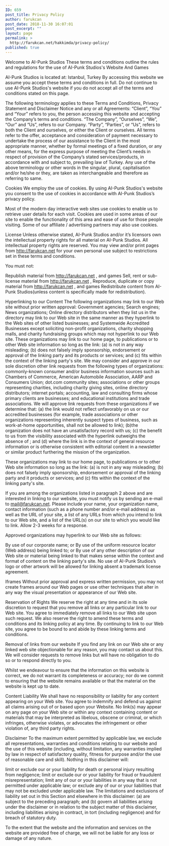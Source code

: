 ```yaml
---
ID: 659
post_title: Privacy Policy
author: farukcan
post_date: 2018-11-30 16:07:01
post_excerpt: ""
layout: page
permalink: >
  http://farukcan.net/hakkimda/privacy-policy/
published: true
---
```

Welcome to AI-Punk Studios
These terms and conditions outline the rules and regulations for the use of AI-Punk Studios's Website And Games

AI-Punk Studios is located at:
Istanbul, Turkey
By accessing this website we assume you accept these terms and conditions in full. Do not continue to use AI-Punk Studios's website if you do not accept all of the terms and conditions stated on this page.

The following terminology applies to these Terms and Conditions, Privacy Statement and Disclaimer Notice and any or all Agreements: “Client”, “You” and “Your” refers to you, the person accessing this website and accepting the Company’s terms and conditions. “The Company”, “Ourselves”, “We”, “Our” and “Us”, refers to our Company. “Party”, “Parties”, or “Us”, refers to both the Client and ourselves, or either the Client or ourselves. All terms refer to the offer, acceptance and consideration of payment necessary to undertake the process of our assistance to the Client in the most appropriate manner, whether by formal meetings of a fixed duration, or any other means, for the express purpose of meeting the Client’s needs in respect of provision of the Company’s stated services/products, in accordance with and subject to, prevailing law of Turkey. Any use of the above terminology or other words in the singular, plural, capitalisation and/or he/she or they, are taken as interchangeable and therefore as referring to same.

Cookies
We employ the use of cookies. By using AI-Punk Studios's website you consent to the use of cookies in accordance with AI-Punk Studios’s privacy policy.

Most of the modern day interactive web sites use cookies to enable us to retrieve user details for each visit. Cookies are used in some areas of our site to enable the functionality of this area and ease of use for those people visiting. Some of our affiliate / advertising partners may also use cookies.

License
Unless otherwise stated, AI-Punk Studios and/or it’s licensors own the intellectual property rights for all material on AI-Punk Studios. All intellectual property rights are reserved. You may view and/or print pages from http://farukcan.net for your own personal use subject to restrictions set in these terms and conditions.

You must not:

Republish material from http://farukcan.net , and games
Sell, rent or sub-license material from http://farukcan.net ,
Reproduce, duplicate or copy material from http://farukcan.net , and games
Redistribute content from AI-Punk Studios(unless content is specifically made for redistribution).

Hyperlinking to our Content
The following organizations may link to our Web site without prior written approval:
Government agencies;
Search engines;
News organizations;
Online directory distributors when they list us in the directory may link to our Web site in the same manner as they hyperlink to the Web sites of other listed businesses; and
Systemwide Accredited Businesses except soliciting non-profit organizations, charity shopping malls, and charity fundraising groups which may not hyperlink to our Web site.
These organizations may link to our home page, to publications or to other Web site information so long as the link: (a) is not in any way misleading; (b) does not falsely imply sponsorship, endorsement or approval of the linking party and its products or services; and (c) fits within the context of the linking party's site.
We may consider and approve in our sole discretion other link requests from the following types of organizations:
commonly-known consumer and/or business information sources such as Chambers of Commerce, American Automobile Association, AARP and Consumers Union;
dot.com community sites;
associations or other groups representing charities, including charity giving sites,
online directory distributors;
internet portals;
accounting, law and consulting firms whose primary clients are businesses; and
educational institutions and trade associations.
We will approve link requests from these organizations if we determine that: (a) the link would not reflect unfavorably on us or our accredited businesses (for example, trade associations or other organizations representing inherently suspect types of business, such as work-at-home opportunities, shall not be allowed to link); (b)the organization does not have an unsatisfactory record with us; (c) the benefit to us from the visibility associated with the hyperlink outweighs the absence of ; and (d) where the link is in the context of general resource information or is otherwise consistent with editorial content in a newsletter or similar product furthering the mission of the organization.

These organizations may link to our home page, to publications or to other Web site information so long as the link: (a) is not in any way misleading; (b) does not falsely imply sponsorship, endorsement or approval of the linking party and it products or services; and (c) fits within the context of the linking party's site.

If you are among the organizations listed in paragraph 2 above and are interested in linking to our website, you must notify us by sending an e-mail to mail@farukcan.net. Please include your name, your organization name, contact information (such as a phone number and/or e-mail address) as well as the URL of your site, a list of any URLs from which you intend to link to our Web site, and a list of the URL(s) on our site to which you would like to link. Allow 2-3 weeks for a response.

Approved organizations may hyperlink to our Web site as follows:

By use of our corporate name; or
By use of the uniform resource locator (Web address) being linked to; or
By use of any other description of our Web site or material being linked to that makes sense within the context and format of content on the linking party's site.
No use of AI-Punk Studios’s logo or other artwork will be allowed for linking absent a trademark license agreement.

Iframes
Without prior approval and express written permission, you may not create frames around our Web pages or use other techniques that alter in any way the visual presentation or appearance of our Web site.

Reservation of Rights
We reserve the right at any time and in its sole discretion to request that you remove all links or any particular link to our Web site. You agree to immediately remove all links to our Web site upon such request. We also reserve the right to amend these terms and conditions and its linking policy at any time. By continuing to link to our Web site, you agree to be bound to and abide by these linking terms and conditions.

Removal of links from our website
If you find any link on our Web site or any linked web site objectionable for any reason, you may contact us about this. We will consider requests to remove links but will have no obligation to do so or to respond directly to you.

Whilst we endeavour to ensure that the information on this website is correct, we do not warrant its completeness or accuracy; nor do we commit to ensuring that the website remains available or that the material on the website is kept up to date.

Content Liability
We shall have no responsibility or liability for any content appearing on your Web site. You agree to indemnify and defend us against all claims arising out of or based upon your Website. No link(s) may appear on any page on your Web site or within any context containing content or materials that may be interpreted as libelous, obscene or criminal, or which infringes, otherwise violates, or advocates the infringement or other violation of, any third party rights.

Disclaimer
To the maximum extent permitted by applicable law, we exclude all representations, warranties and conditions relating to our website and the use of this website (including, without limitation, any warranties implied by law in respect of satisfactory quality, fitness for purpose and/or the use of reasonable care and skill). Nothing in this disclaimer will:

limit or exclude our or your liability for death or personal injury resulting from negligence;
limit or exclude our or your liability for fraud or fraudulent misrepresentation;
limit any of our or your liabilities in any way that is not permitted under applicable law; or
exclude any of our or your liabilities that may not be excluded under applicable law.
The limitations and exclusions of liability set out in this Section and elsewhere in this disclaimer: (a) are subject to the preceding paragraph; and (b) govern all liabilities arising under the disclaimer or in relation to the subject matter of this disclaimer, including liabilities arising in contract, in tort (including negligence) and for breach of statutory duty.

To the extent that the website and the information and services on the website are provided free of charge, we will not be liable for any loss or damage of any nature.
